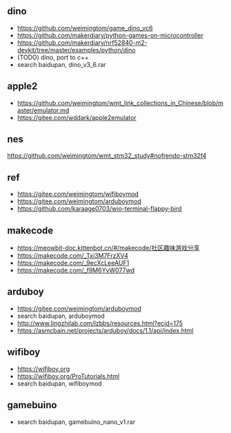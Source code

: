 ## dino  
* https://github.com/weimingtom/game_dino_vc6  
* https://github.com/makerdiary/python-games-on-microcontroller  
* https://github.com/makerdiary/nrf52840-m2-devkit/tree/master/examples/python/dino  
* (TODO) dino, port to c++    
* search baidupan, dino_v3_6.rar  

## apple2  
* https://github.com/weimingtom/wmt_link_collections_in_Chinese/blob/master/emulator.md  
* https://gitee.com/wddark/apple2emulator  

## nes  
https://github.com/weimingtom/wmt_stm32_study#nofrendo-stm32f4  

## ref  
* https://gitee.com/weimingtom/wifiboymod  
* https://gitee.com/weimingtom/arduboymod  
* https://github.com/karaage0703/wio-terminal-flappy-bird  

## makecode  
* https://meowbit-doc.kittenbot.cn/#/makecode/社区趣味游戏分享  
* https://makecode.com/_Txi3M7FrzXV4  
* https://makecode.com/_9ecXcLeeAUF1  
* https://makecode.com/_f9M6YvW077wd  

## arduboy  
* https://gitee.com/weimingtom/arduboymod  
* search baidupan, arduboymod  
* http://www.lingzhilab.com/lzbbs/resources.html?ecid=175  
* https://asmcbain.net/projects/arduboy/docs/1.1/api/index.html  

## wifiboy  
* https://wifiboy.org    
* https://wifiboy.org/ProTutorials.html  
* search baidupan, wifiboymod  

## gamebuino  
* search baidupan, gamebuino_nano_v1.rar  
